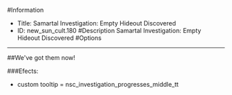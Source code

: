 #Information
 - Title: Samartal Investigation: Empty Hideout Discovered
 - ID: new_sun_cult.180
#Description
Samartal Investigation: Empty Hideout Discovered
#Options

___
##We've got them now!

###Efects:<ul><li>custom tooltip = nsc_investigation_progresses_middle_tt</li></ul>

